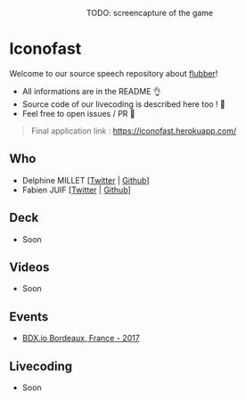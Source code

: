 <p align="center">
  TODO: screencapture of the game
</p>

# Iconofast
Welcome to our source speech repository about [flubber](https://github.com/veltman/flubber)!

 - All informations are in the README 👌
 - Source code of our livecoding is described here too ! 📖
 - Feel free to open issues / PR 🤗

> Final application link : https://iconofast.herokuapp.com/

## Who
 - Delphine MILLET [[Twitter](https://twitter.com/milletdelphine) | [Github](https://github.com/delphinemillet)]
 - Fabien JUIF [[Twitter](https://twitter.com/fabienjuif) | [Github](https://github.com/fabienjuif)]

## Deck
 - Soon

## Videos
 - Soon

## Events
 - [BDX.io Bordeaux, France - 2017](https://www.bdx.io/#/)

## Livecoding
 - Soon
